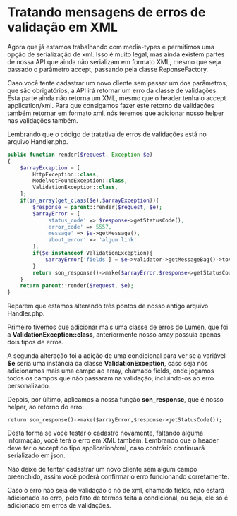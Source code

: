 # Tratando mensagens de erros de validação em XML

Agora que já estamos trabalhando com media-types e permitimos uma opção de serialização de xml. Isso é muito legal, mas ainda existem partes de nossa API que ainda não serializam em formato XML, mesmo que seja passado o parâmetro accept, passando pela classe ReponseFactory.

Caso você tente cadastrar um novo cliente sem passar um dos parâmetros, que são obrigatórios, a API irá retornar um erro da classe de validações. Esta parte ainda não retorna um XML, mesmo que o header tenha o accept application/xml. Para que consigamos fazer este retorno de validações também retornar em formato xml, nós teremos que adicionar nosso helper nas validações também.

Lembrando que o código de tratativa de erros de validações está no arquivo Handler.php.

```php
public function render($request, Exception $e)
{
    $arrayException = [
        HttpException::class,
        ModelNotFoundException::class,
        ValidationException::class,
    ];
    if(in_array(get_class($e),$arrayException)){
        $response = parent::render($request, $e);
        $arrayError = [
            'status_code' => $response->getStatusCode(),
            'error_code' => 5557,
            'message' => $e->getMessage(),
            'about_error' => 'algum link'
        ];
        if($e instanceof ValidationException){
            $arrayError['fields'] = $e->validator->getMessageBag()->toArray();
        }
        return son_response()->make($arrayError,$response->getStatusCode());
    }
    return parent::render($request, $e);
}
```

Reparem que estamos alterando três pontos de nosso antigo arquivo Handler.php.

Primeiro tivemos que adicionar mais uma classe de erros do Lumen, que foi a **ValidationException::class**, anteriormente nosso array possuia apenas dois tipos de erros.

A segunda alteração foi a adição de uma condicional para ver se a variável **$e** seria uma instância da classe **ValidationException**, caso seja nós adicionamos mais uma campo ao array, chamado fields, onde jogamos todos os campos que não passaram na validação, incluindo-os ao erro personalizado.

Depois, por último, aplicamos a nossa função **son_response**, que é nosso helper, ao retorno do erro:

`return son_response()->make($arrayError,$response->getStatusCode());`

Desta forma se você testar o cadastro novamente, faltando alguma informação, você terá o erro em XML também. Lembrando que o header deve ter o accept do tipo application/xml, caso contrário continuará serializado em json.

Não deixe de tentar cadastrar um novo cliente sem algum campo preenchido, assim você poderá confirmar o erro funcionando corretamente.

Caso o erro não seja de validação o nó de xml, chamado fields, não estará adicionado ao erro, pelo fato de termos feita a condicional, ou seja, ele só é adicionado em erros de validações.